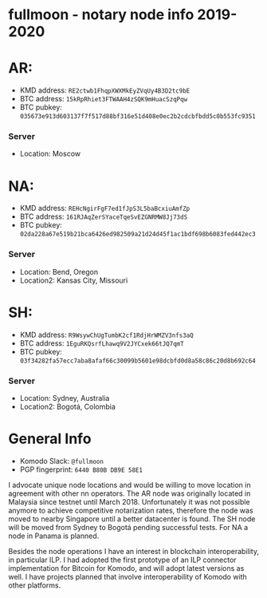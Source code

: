 # fullmoon - notary node info 2019-2020

# AR:
* KMD address: `RE2ctwb1FhqpXWXMkEyZVqUy4B3D2tc9bE`
* BTC address: `15kRpRhiet3FTWAAH4zSQK9mHuacSzqPqw`
* BTC pubkey: `035673e913d603137f7f517d88bf316e51d408e0ec2b2cdcbfbdd5c0b553fc9351`

### Server
* Location: Moscow

# NA:
* KMD address: `REHcNgirFgF7ed1fJpS3L5baBcxiuAmfZp`
* BTC address: `161RJAqZerSYaceTqeSvEZGNRMW8Jj73dS`
* BTC pubkey: `02da228a67e519b21bca6426ed982509a21d24d45f1ac1bdf698b6083fed442ec3`

### Server
* Location: Bend, Oregon
* Location2: Kansas City, Missouri

# SH:
* KMD address: `R9WsywChUgTumbK2cf1RdjHrWMZV3nfs3aQ`
* BTC address: `1EguRKQsrfLhawq9V2JYCxek66tJQ7qmT`
* BTC pubkey: `03f34282fa57ecc7aba8afaf66c30099b5601e98dcbfd0d8a58c86c20d8b692c64`

### Server
* Location: Sydney, Australia
* Location2: Bogotá, Colombia


# General Info

* Komodo Slack: `@fullmoon`
* PGP fingerprint: `6440 B80B DB9E 58E1`

I advocate unique node locations and would be willing to move location in agreement with other nn operators. The AR node was originally located in Malaysia since testnet until March 2018. Unfortunately it was not possible anymore to achieve competitive notarization rates, therefore the node was moved to nearby Singapore until a better datacenter is found. The SH node will be moved from Sydney to Bogotá pending successful tests. For NA a node in Panama is planned.

Besides the node operations I have an interest in blockchain interoperability, in particular ILP. I had adopted the first prototype of an ILP connector implementation for Bitcoin for Komodo, and will adopt latest versions as well. I have projects planned that involve interoperability of Komodo with other platforms. 

